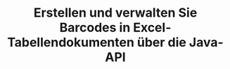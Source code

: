 ---
############################# Static ############################
layout: "auto-gen-gist"
draft: false
path: "de/assembly/java/barcode/xlt/"
otherformats: XLS XLSX XLSM XLTX XLTM XLSB ODS 

############################# Head ############################
head_title: "Generieren Sie ein Barcode-Bild und fügen Sie es über die Java-API in eine Excel-Tabelle ein"
head_description: "GroupDocs.Assembly Java API ermöglicht Programmierern das Generieren und Hinzufügen von Barcodebildern in Excel-Tabellendokumenten (XLS, XLT, XLSX, XLSM, XLTX, XLTM und XLSB)."

############################# Header ############################
title: "Erstellen und verwalten Sie Barcodes in Excel-Tabellendokumenten über die Java-API"
description: "GroupDocs.Assembly Java API ermöglicht es Softwareentwicklern, Barcodes in Excel-Tabellendokumenten innerhalb von Java- und JSP-Apps programmgesteuert zu generieren und zu verwalten."

######################### Download Button #######################
button:
    enable: true

############################# About ############################
about:
    enable: true
    title: "Wie generiert man Barcode-Bilder in Tabellenkalkulationen?"
    content: |
       Das Tabellenkalkulationsprogramm ist ein nützliches Tool, mit dem Benutzer große Datenmengen speichern, analysieren und darüber berichten können. GroupDocs.Assembly ist eine großartige Java-API, die es Softwareentwicklern leicht macht, Barcode-Bilder in Excel-Tabellen zu erstellen, zu organisieren und zu drucken. Barcodes sind digitale Codes, die maschinenlesbare Informationen speichern, die Bestandssystemen Geschwindigkeit und Genauigkeit verleihen. Mit der Java-API von GroupDocs.Assembly können Sie programmgesteuert zahlreiche 1D- und 2D-Barcodebilder mit personalisiertem Text, Erscheinungsbild und verschiedenen Codierungstypen in Microsoft Excel-Tabellen zeichnen. Die API erleichtert Benutzern auch die Verwaltung ihrer Barcodes und erfordert keine Installation externer Software oder Tools von Drittanbietern. Es unterstützt Funktionen wie das Ändern der Barcode-Bildgröße, das Einstellen von Vorder- und Hintergrundfarben, das Anpassen der Schriftgröße, das Anpassen der Barcode-Bildauflösung, die automatische Korrektur von Barcode-Text und vieles mehr. 

############################# content ############################
steps:
    enable: true
    block:
    - title_left: "Erstellen Sie Barcodes in XLT Spreadsheets über Java"
      content_left: |
       GroupDocs.Assembly Java bietet vollständige Unterstützung für das Erstellen und Verwalten von Barcodes in der Tabelle XLT. Der folgende Java-Code zeigt, wie Barcode-Bilder erstellt und in ein Microsoft Excel-Tabellendokument eingefügt werden.

      title_right: "So fügen Sie Barcode-Bilder in der Datei XLT hinzu"
      content_right: |
       * Erstellen Sie eine Instanz von [DocumentAssembler](https://apireference.groupdocs.com/assembly/java/com.groupdocs.assembly/DocumentAssembler) 
       * Beispieldatenquellenobjekt erstellen
       * Rufen Sie [AssembleDocument](https://apireference.groupdocs.com/assembly/java/com.groupdocs.assembly/DocumentAssembler#assembleDocument-java.io.InputStream-java.io.OutputStream-com.groupdocs.assembly.DataSourceInfo...-) Methode mit den folgenden Parametern
           * Stream zum Lesen eines Vorlagendokuments.
           * Stream, um das resultierende Dokument zu schreiben.
           * Optionen zum Laden und Speichern von Dokumenten.
           * Details Informationen zu zu verwendenden Datenquellenobjekten.

      gisthash: "d597241fa3f68e3945a19ef3231070eb"
      gistfile: "create_barcodes_in_spreadsheet_file.java"

    - title_left: "System Anforderungen"
      content_left: |
       GroupDocs.Assembly-Java-APIs werden auf allen wichtigen Plattformen und Betriebssystemen unterstützt. Es kann Dokumente in Microsoft Word, Excel, PowerPoint, Outlook, OpenOffice und über 50 anderen Formaten erstellen. Eine vollständige Anleitung zu den Systemanforderungen finden Sie unter [Systemanforderungen](https://docs.groupdocs.com/assembly/java/system-requirements/). Bevor Sie den folgenden Code ausführen, stellen Sie bitte sicher, dass die folgenden Voraussetzungen auf Ihrem installiert sind System:
        * Betriebssysteme: Microsoft Windows, Linux, MacOS
        * Unterstützte Java-Versionen: J2SE 7.0 (1.7), J2SE 8.0 (1.8) oder höher
        * Holen Sie sich die neueste Version der GroupDocs.Assembly-Java-APIs von [Maven](https://mvnrepository.com/artifact/com.groupdocs/groupdocs-assembly/)
        
      title_right: "Warum GroupDocs.Assembly verwenden"
      content_right: |
        * Erstellen Sie benutzerdefinierte Dokumente aus Vorlagen.
        * E-Mail-Anhänge dynamisch anhängen.
        * Zum Erstellen und Automatisieren von Dokumenten ist keine zusätzliche Software erforderlich.
        * Generiert ein Ausgabedokument basierend auf der Datenquelle.
        * Fügen Sie den Dokumentinhalt dynamisch in den Bericht ein
        * Wenden Sie die Formel während der Tabellenkalkulation an.
        * Bietet Unterstützung für mehrere Datenformate
        * Unterstützung für sequentielle Datenoperationen.

demos:
    enable: true
        

more_formats:
    enable: true


back_to_top:
    enable: true
---